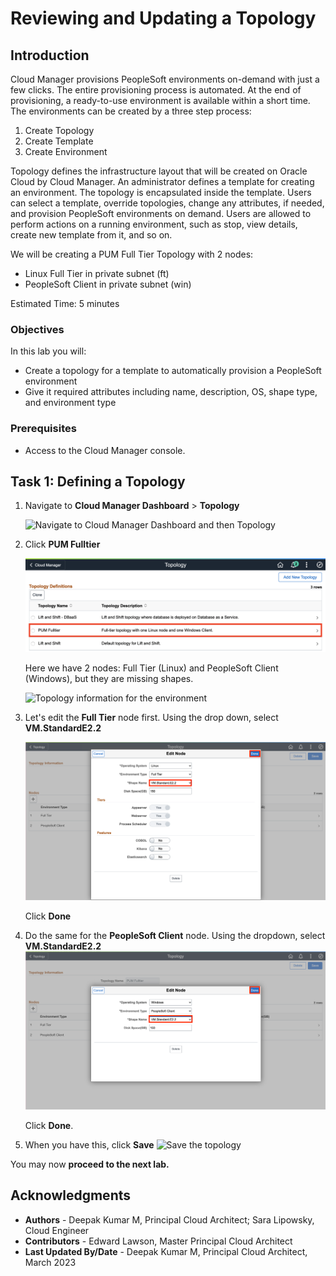 # Reviewing and Updating a Topology

## Introduction

Cloud Manager provisions PeopleSoft environments on-demand with just a few clicks. The entire provisioning process is automated. At the end of provisioning, a ready-to-use environment is available within a short time. The environments can be created by a three step process:
1. Create Topology
2. Create Template
3. Create Environment

Topology defines the infrastructure layout that will be created on Oracle Cloud by Cloud Manager. An administrator defines a template for creating an environment. The topology is encapsulated inside the template. 
Users can select a template, override topologies, change any attributes, if needed, and provision PeopleSoft environments on demand. Users are allowed to perform actions on a running environment, such as stop, view details, create new template from it, and so on.

We will be creating a PUM Full Tier Topology with 2 nodes:
* Linux Full Tier in private subnet (ft)
* PeopleSoft Client in private subnet (win)

Estimated Time: 5 minutes

### Objectives
In this lab you will:
* Create a topology for a template to automatically provision a PeopleSoft environment
* Give it required attributes including name, description, OS, shape type, and environment type

### Prerequisites
- Access to the Cloud Manager console.

## Task 1: Defining a Topology

1.	Navigate to **Cloud Manager Dashboard** > **Topology**
    
    ![Navigate to Cloud Manager Dashboard  and then Topology](./images/dashtopology.png "")


2. Click **PUM Fulltier**
    
    ![click on the PUM full tier](./images/selectPUMFT.png "")

    Here we have 2 nodes: Full Tier (Linux) and PeopleSoft Client (Windows), but they are missing shapes. 
    
    ![Topology information for the environment](./images/fttopbefore.png "")

3. Let's edit the **Full Tier** node first. Using the drop down, select **VM.StandardE2.2** 
    
    ![Update the Full Tier with VM shape](./images/editshape.png "")

    Click **Done**

4. Do the same for the **PeopleSoft Client** node. Using the dropdown, select **VM.StandardE2.2** 
    ![Update the Full Tier with VM shape](./images/editshape1.png "")
    
    Click **Done**.

5. When you have this, click **Save**
    ![Save the topology](./images/save.png "")


You may now **proceed to the next lab.**

## Acknowledgments
* **Authors** - Deepak Kumar M, Principal Cloud Architect; Sara Lipowsky, Cloud Engineer
* **Contributors** - Edward Lawson, Master Principal Cloud Architect 
* **Last Updated By/Date** - Deepak Kumar M, Principal Cloud Architect, March 2023
